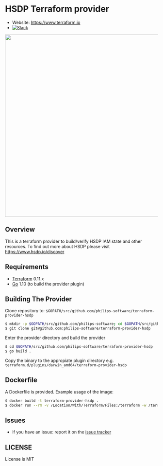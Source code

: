 # HSDP Terraform provider

- Website: https://www.terraform.io
- [![Slack](https://philips-software-slackin.now.sh/badge.svg)](https://philips-software-slackin.now.sh)

<img src="https://cdn.rawgit.com/hashicorp/terraform-website/master/content/source/assets/images/logo-hashicorp.svg" width="600px">

## Overview

This is a terraform provider to build/verify HSDP IAM state and other resources.
To find out more about HSDP please visit https://www.hsdp.io/discover

## Requirements

-	[Terraform](https://www.terraform.io/downloads.html) 0.11.x
-	[Go](https://golang.org/doc/install) 1.10 (to build the provider plugin)

## Building The Provider

Clone repository to: `$GOPATH/src/github.com/philips-software/terraform-provider-hsdp`

```sh
$ mkdir -p $GOPATH/src/github.com/philips-software; cd $GOPATH/src/github.com/philips-software
$ git clone git@github.com:philips-software/terraform-provider-hsdp
```

Enter the provider directory and build the provider

```sh
$ cd $GOPATH/src/github.com/philips-software/terraform-provider-hsdp
$ go build .
```

Copy the binary to the appropiate plugin directory e.g. `terraform.d/plugins/darwin_amd64/terraform-provider-hsdp`


## Dockerfile

A Dockerfile is provided. Example usage of the image:

```sh
$ docker build -t terraform-provider-hsdp .
$ docker run --rm -v /Location/With/Terraform/Files:/terraform -w /terraform -it terraform-provider-hsdp check
```

## Issues

- If you have an issue: report it on the [issue tracker](https://github.com/philips-software/terraform-provider-hsdp/issues)

## LICENSE

License is MIT
